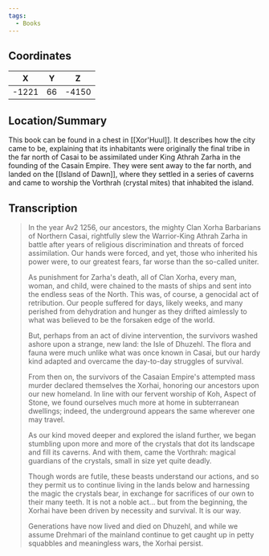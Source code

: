 ```yaml
---
tags:
  - Books
---
```


## Coordinates
| **X** | **Y** | **Z** |
| :---: | :---: | :---: |
| -1221 |  66   | -4150 |

## Location/Summary
This book can be found in a chest in [[Xor'Huul]]. It describes how the city came to be, explaining that its inhabitants were originally the final tribe in the far north of Casai to be assimilated under King Athrah Zarha in the founding of the Casain Empire. They were sent away to the far north, and landed on the [[Island of Dawn]], where they settled in a series of caverns and came to worship the Vorthrah (crystal mites) that inhabited the island.

## Transcription
> In the year Av2 1256, our ancestors, the mighty Clan Xorha Barbarians of Northern Casai, rightfully slew the Warrior-King Athrah Zarha in battle after years of religious discrimination and threats of forced assimilation. Our hands were forced, and yet, those who inherited his power were, to our greatest fears, far worse than the so-called uniter.
>
> As punishment for Zarha's death, all of Clan Xorha, every man, woman, and child, were chained to the masts of ships and sent into the endless seas of the North. This was, of course, a genocidal act of retribution. Our people suffered for days, likely weeks, and many perished from dehydration and hunger as they drifted aimlessly to what was believed to be the forsaken edge of the world.
>
> But, perhaps from an act of divine intervention, the survivors washed ashore upon a strange, new land: the Isle of Dhuzehl. The flora and fauna were much unlike what was once known in Casai, but our hardy kind adapted and overcame the day-to-day struggles of survival.
>
> From then on, the survivors of the Casaian Empire's attempted mass murder declared themselves the Xorhai, honoring our ancestors upon our new homeland. In line with our fervent worship of Koh, Aspect of Stone, we found ourselves much more at home in subterranean dwellings; indeed, the underground appears the same wherever one may travel.
>
> As our kind moved deeper and explored the island further, we began stumbling upon more and more of the crystals that dot its landscape and fill its caverns. And with them, came the Vorthrah: magical guardians of the crystals, small in size yet quite deadly.
>
> Though words are futile, these beasts understand our actions, and so they permit us to continue living in the lands below and harnessing the magic the crystals bear, in exchange for sacrifices of our own to their many teeth. It is not a noble act... but from the beginning, the Xorhai have been driven by necessity and survival. It is our way.
>
> Generations have now lived and died on Dhuzehl, and while we assume Drehmari of the mainland continue to get caught up in petty squabbles and meaningless wars, the Xorhai persist.

